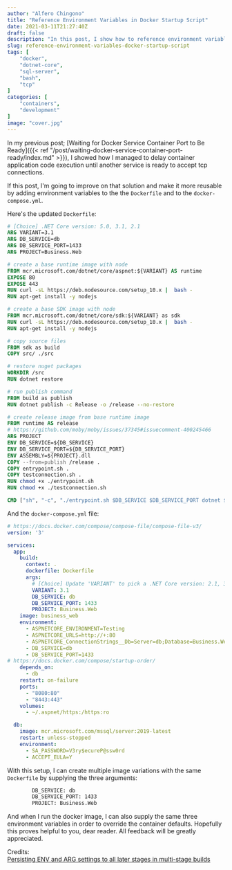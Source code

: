 ```yaml
---
author: "Alfero Chingono"
title: "Reference Environment Variables in Docker Startup Script"
date: 2021-03-11T21:27:40Z
draft: false
description: "In this post, I show how to reference environment variables in a docker startup script"
slug: reference-environment-variables-docker-startup-script
tags: [
    "docker",
    "dotnet-core",
    "sql-server",
    "bash",
    "tcp"
]
categories: [
    "containers",
    "development"
]
image: "cover.jpg"
---
```


In my previous post; [Waiting for Docker Service Container Port to Be Ready]({{< ref "/post/waiting-docker-service-container-port-ready/index.md" >}}), I showed how I managed to delay container application code execution until another service is ready to accept tcp connections.

If this post, I'm going to improve on that solution and make it more reusable by adding environment variables to the the `Dockerfile` and to the `docker-compose.yml`.

Here's the updated `Dockerfile`:

```Dockerfile
# [Choice] .NET Core version: 5.0, 3.1, 2.1
ARG VARIANT=3.1
ARG DB_SERVICE=db
ARG DB_SERVICE_PORT=1433
ARG PROJECT=Business.Web

# create a base runtime image with node
FROM mcr.microsoft.com/dotnet/core/aspnet:${VARIANT} AS runtime
EXPOSE 80
EXPOSE 443
RUN curl -sL https://deb.nodesource.com/setup_10.x |  bash -
RUN apt-get install -y nodejs

# create a base SDK image with node
FROM mcr.microsoft.com/dotnet/core/sdk:${VARIANT} as sdk
RUN curl -sL https://deb.nodesource.com/setup_10.x |  bash -
RUN apt-get install -y nodejs

# copy source files
FROM sdk as build
COPY src/ ./src

# restore nuget packages
WORKDIR /src
RUN dotnet restore

# run publish command
FROM build as publish
RUN dotnet publish -c Release -o /release --no-restore

# create release image from base runtime image
FROM runtime AS release
# https://github.com/moby/moby/issues/37345#issuecomment-400245466
ARG PROJECT
ENV DB_SERVICE=${DB_SERVICE}
ENV DB_SERVICE_PORT=${DB_SERVICE_PORT}
ENV ASSEMBLY=${PROJECT}.dll
COPY --from=publish /release .
COPY entrypoint.sh .
COPY testconnection.sh .
RUN chmod +x ./entrypoint.sh
RUN chmod +x ./testconnection.sh

CMD ["sh", "-c", "./entrypoint.sh $DB_SERVICE $DB_SERVICE_PORT dotnet $ASSEMBLY"]
```

And the `docker-compose.yml` file:

```yml
# https://docs.docker.com/compose/compose-file/compose-file-v3/
version: '3'

services:
  app:
    build: 
      context: .
      dockerfile: Dockerfile
      args:
        # [Choice] Update 'VARIANT' to pick a .NET Core version: 2.1, 3.1, 5.0
        VARIANT: 3.1
        DB_SERVICE: db
        DB_SERVICE_PORT: 1433
        PROJECT: Business.Web
    image: business_web
    environment:
      - ASPNETCORE_ENVIRONMENT=Testing
      - ASPNETCORE_URLS=http://+:80
      - ASPNETCORE_ConnectionStrings__Db=Server=db;Database=Business.Web;User ID=sa;Password=V3ry$ecureP@ssw0rd;MultipleActiveResultSets=False;Connection Timeout=30;
      - DB_SERVICE=db
      - DB_SERVICE_PORT=1433
# https://docs.docker.com/compose/startup-order/
    depends_on:
      - db
    restart: on-failure
    ports:
      - "8080:80"
      - "8443:443"
    volumes:
      - ~/.aspnet/https:/https:ro    

  db:
    image: mcr.microsoft.com/mssql/server:2019-latest
    restart: unless-stopped
    environment:
      - SA_PASSWORD=V3ry$ecureP@ssw0rd
      - ACCEPT_EULA=Y
```

With this setup, I can create multiple image variations with the same `Dockerfile` by supplying the three arguments:

```dockerfile
        DB_SERVICE: db
        DB_SERVICE_PORT: 1433
        PROJECT: Business.Web
```

And when I run the docker image, I can also supply the same three environment variables in order to override the container defaults.
Hopefully this proves helpful to you, dear reader. All feedback will be greatly appreciated.

Credits:  
[Persisting ENV and ARG settings to all later stages in multi-stage builds](https://github.com/moby/moby/issues/37345#issuecomment-400245466)